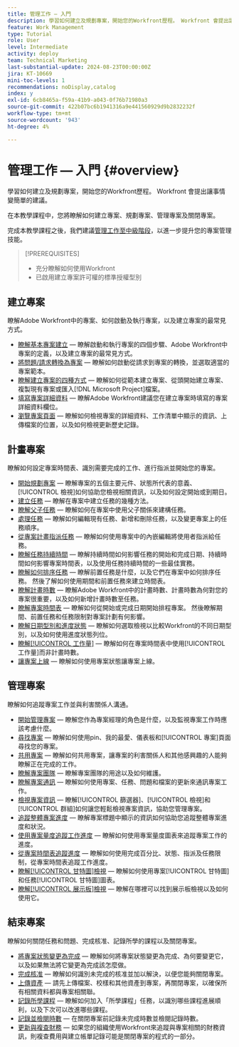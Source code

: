 ```yaml
---
title: 管理工作 — 入門
description: 學習如何建立及規劃專案，開始您的Workfront歷程。 Workfront 會提出讓事情變簡單的建議。
feature: Work Management
type: Tutorial
role: User
level: Intermediate
activity: deploy
team: Technical Marketing
last-substantial-update: 2024-08-23T00:00:00Z
jira: KT-10669
mini-toc-levels: 1
recommendations: noDisplay,catalog
index: y
exl-id: 6cb8465a-f59a-41b9-a043-0f76b71980a3
source-git-commit: 422b07bc6b1941316a9e441560929d9b2832232f
workflow-type: tm+mt
source-wordcount: '943'
ht-degree: 4%

---
```


# 管理工作 — 入門 {#overview}

學習如何建立及規劃專案，開始您的Workfront歷程。 Workfront 會提出讓事情變簡單的建議。

在本教學課程中，您將瞭解如何建立專案、規劃專案、管理專案及關閉專案。

完成本教學課程之後，我們建議[管理工作至中級階段](https://experienceleague.adobe.com/docs/workfront-learn/manage-work-intermediate/overview.html)，以進一步提升您的專案管理技能。

>[!PREREQUISITES]
>
>* 充分瞭解如何使用Workfront
>* 已啟用建立專案許可權的標準授權型別

## 建立專案

瞭解Adobe Workfront中的專案、如何啟動及執行專案，以及建立專案的最常見方式。

* [瞭解基本專案建立](understand-basic-project-creation.md) — 瞭解啟動和執行專案的四個步驟、Adobe Workfront中專案的定義，以及建立專案的最常見方式。
* [將問題/請求轉換為專案](create-a-project-from-a-request.md) — 瞭解如何啟動從請求到專案的轉換，並選取適當的專案範本。
* [瞭解建立專案的四種方式](understand-other-ways-to-create-projects.md) — 瞭解如何從範本建立專案、從頭開始建立專案、複製現有專案或匯入[!DNL Microsoft Project]檔案。
* [填寫專案詳細資料](fill-in-the-project-details.md) — 瞭解Adobe Workfront建議您在建立專案時填寫的專案詳細資料欄位。
* [瀏覽專案頁面](navigate-the-project-page.md) — 瞭解如何檢視專案的詳細資料、工作清單中顯示的資訊、上傳檔案的位置，以及如何檢視更新歷史記錄。

## 計畫專案

瞭解如何設定專案時間表、識別需要完成的工作、進行指派並開始您的專案。

* [開始規劃專案](getting-started-plan-a-project.md) — 瞭解專案的五個主要元件、狀態所代表的意義、[!UICONTROL 檢視]如何協助您檢視相關資訊，以及如何設定開始或到期日。
* [建立任務](how-to-create-tasks.md) — 瞭解在專案中建立任務的幾種方法。
* [瞭解父子任務](understand-parent-child-tasks.md) — 瞭解如何在專案中使用父子關係來建構任務。
* [處理任務](work-with-tasks.md) — 瞭解如何編輯現有任務、新增和刪除任務，以及變更專案上的任務順序。
* [從專案計畫指派任務](assign-tasks-from-the-project-plan.md) — 瞭解如何使用專案中的內嵌編輯將使用者指派給任務。
* [瞭解任務持續時間](understand-task-durations.md) — 瞭解持續時間如何影響任務的開始和完成日期、持續時間如何影響專案時間表，以及使用任務持續時間的一些最佳實務。
* [瞭解如何排序任務](learn-to-sequence-tasks.md) — 瞭解前置任務是什麼，以及它們在專案中如何排序任務。 然後了解如何使用期間和前置任務來建立時間表。
* [瞭解計畫時數](understand-planned-hours.md) — 瞭解Adobe Workfront中的計畫時數、計畫時數為何對您的專案很重要，以及如何新增計畫時數至任務。
* [瞭解專案時間表](understand-project-timelines.md) — 瞭解如何從開始或完成日期開始排程專案。 然後瞭解期間、前置任務和任務限制對專案計劃有何影響。
* [瞭解日期型別和進度狀態](understand-task-dates-and-progress-status.md) — 瞭解如何選取檢視以比較Workfront的不同日期型別，以及如何使用進度狀態列位。
* [瞭解[!UICONTROL 工作量]](understand-work-effort.md) — 瞭解如何在專案時間表中使用[!UICONTROL 工作量]而非計畫時數。
* [讓專案上線](take-a-project-live.md) — 瞭解如何使用專案狀態讓專案上線。

## 管理專案

瞭解如何追蹤專案工作並與利害關係人溝通。

* [開始管理專案](getting-started-manage-a-project.md) — 瞭解您作為專案經理的角色是什麼，以及監視專案工作時應該考慮什麼。
* [尋找專案](find-projects.md) — 瞭解如何使用pin、我的最愛、儀表板和[!UICONTROL 專案]頁面尋找您的專案。
* [共用專案](share-a-project.md) — 瞭解如何共用專案，讓專案的利害關係人和其他感興趣的人能夠瞭解正在完成的工作。
* [瞭解專案團隊](understand-the-project-team.md) — 瞭解專案團隊的用途以及如何維護。
* [瞭解專案通訊](understand-project-communication.md) — 瞭解如何使用專案、任務、問題和檔案的更新來通訊專案工作。
* [檢視專案資訊](view-project-information.md) — 瞭解[!UICONTROL 篩選器]、[!UICONTROL 檢視]和[!UICONTROL 群組]如何讓您輕鬆檢視專案資訊，協助您管理專案。
* [追蹤整體專案進度](track-overall-project-progress.md) — 瞭解專案標題中顯示的資訊如何協助您追蹤整體專案進度和狀況。
* [使用專案量度追蹤工作進度](track-work-progress-with-project-metrics.md) — 瞭解如何使用專案量度圖表來追蹤專案工作的進度。
* [從專案時間表追蹤進度](track-work-progress-from-the-project-timeline.md) — 瞭解如何使用完成百分比、狀態、指派及任務限制，從專案時間表追蹤工作進度。
* [瞭解[!UICONTROL 甘特圖]檢視](understand-the-gantt-view.md) — 瞭解如何使用專案[!UICONTROL 甘特圖]和任務[!UICONTROL 甘特圖]圖表。
* [瞭解[!UICONTROL 展示板]檢視](understand-the-board-view.md) — 瞭解在哪裡可以找到展示板檢視以及如何使用它。

## 結束專案

瞭解如何關閉任務和問題、完成核准、記錄所學的課程以及關閉專案。

* [將專案狀態變更為完成](change-the-project-status.md) — 瞭解如何將專案狀態變更為完成、為何要變更它，以及如果無法將它變更為完成該怎麼做。
* [完成核准](complete-approvals.md) — 瞭解如何識別未完成的核准並加以解決，以便您能夠關閉專案。
* [上傳資產](upload-assets.md) — 請先上傳檔案、校樣和其他資產到專案，再關閉專案，以確保所有相關資料都與專案相關聯。
* [記錄所學課程](lessons-learned-from-closing-a-project.md) — 瞭解如何加入「所學課程」任務，以識別哪些課程進展順利，以及下次可以改進哪些課程。
* [記錄並檢閱時數](log-and-review-hours.md) — 在關閉專案前記錄未完成時數並檢閱記錄時數。
* [更新與複查財務](update-and-review-finances.md) — 如果您的組織使用Workfront來追蹤與專案相關的財務資訊，則複查費用與建立帳單記錄可能是關閉專案的程式的一部分。
